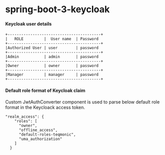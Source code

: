 # spring-boot-3-keycloak

#### Keycloak user details

```
+-----------------------------------------+
|   ROLE         |  User name  | Password
+-----------------------------------------+
|Authorized User | user        | password
+-----------------------------------------+
|Admin           | admin       | password
+-----------------------------------------+
|Owner           | owner       | password
+-----------------------------------------+
|Manager         | manager     | password
+-----------------------------------------+
```
#### Default role format of Keycloak claim
Custom JwtAuthConverter component is used to parse below default role format in the Keycloack access token.
```
"realm_access": {
    "roles": [
      "owner",
      "offline_access",
      "default-roles-teqmonic",
      "uma_authorization"
    ]
  }
```
